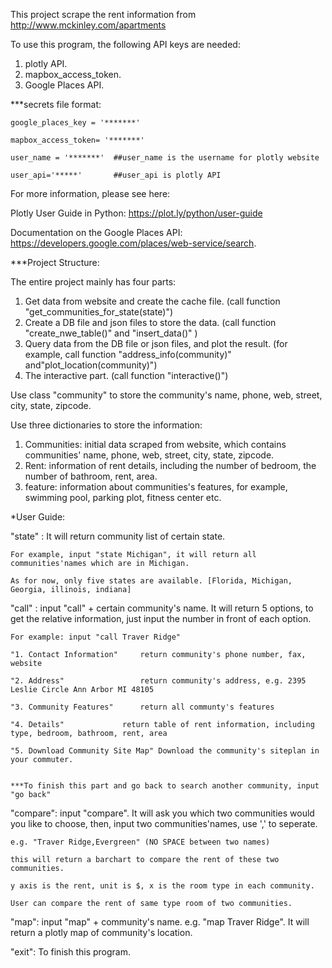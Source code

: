 This project scrape the rent information from http://www.mckinley.com/apartments


To use this program, the following API keys are needed:

1. plotly API.
2. mapbox_access_token.
3. Google Places API.


***secrets file format:

	google_places_key = '*******'

	mapbox_access_token= '*******'

	user_name = '*******'  ##user_name is the username for plotly website

	user_api='*****'       ##user_api is plotly API



For more information, please see here:

Plotly User Guide in Python:   https://plot.ly/python/user-guide

Documentation on the Google Places API: https://developers.google.com/places/web-service/search. 


***Project Structure:

The entire project mainly has four parts:

1. Get data from website and create the cache file. (call function "get_communities_for_state(state)")
2. Create a DB file and json files to store the data. (call function "create_nwe_table()" and "insert_data()" )
3. Query data from the DB file or json files, and plot the result. (for example, call function "address_info(community)" and"plot_location(community)")
4. The interactive part. (call function "interactive()")


Use class "community" to store the community's name, phone, web, street, city, state, zipcode.

Use three dictionaries to store the information:

1. Communities: initial data scraped from website, which contains communities' name, phone, web, street, city, state, zipcode.
2. Rent: information of rent details, including the number of bedroom, the number of bathroom, rent, area.
3. feature: information about communities's features, for example, swimming pool, parking plot, fitness center etc.


*User Guide:

"state" : It will return community list of certain state.
 
	For example, input "state Michigan", it will return all communities'names which are in Michigan.

	As for now, only five states are available. [Florida, Michigan, Georgia, illinois, indiana]

"call" : input "call" + certain community's name. It will return 5 options, to get the relative information,
	just input the number in front of each option.

	For example: input "call Traver Ridge"

	"1. Contact Information"  	 return community's phone number, fax, website

	"2. Address"              	 return community's address, e.g. 2395 Leslie Circle Ann Arbor MI 48105

	"3. Community Features"	  	 return all communty's features

	"4. Details"		  	 return table of rent information, including type, bedroom, bathroom, rent, area

	"5. Download Community Site Map" Download the community's siteplan in your commuter.


	***To finish this part and go back to search another community, input "go back"


"compare": input "compare". It will ask you which two communities would you like to choose, then, input two communities'names, use ',' to seperate. 

	e.g. "Traver Ridge,Evergreen" (NO SPACE between two names)

	this will return a barchart to compare the rent of these two communities.

	y axis is the rent, unit is $, x is the room type in each community. 

	User can compare the rent of same type room of two communities. 


"map":	input "map" + community's name.
	 e.g. "map Traver Ridge". It will return a plotly map of community's location.


"exit": To finish this program.

